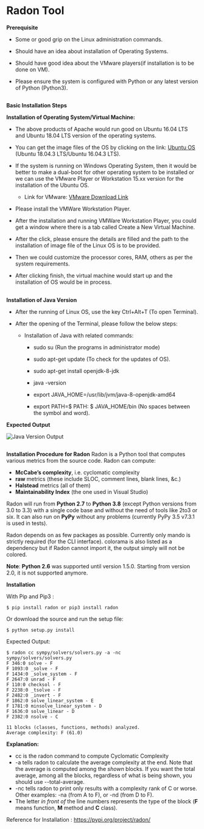 ﻿# Radon Tool

**Prerequisite**

 - Some or good grip on the Linux administration commands.
 
 - Should have an idea about installation of Operating Systems.
 
 - Should have good idea about the VMware players(if installation is to be done on VM).
 - Please ensure the system is configured with Python or any latest version of Python (Python3).
 
##
**Basic Installation Steps**

**Installation of Operating System/Virtual Machine:**

 - The above products of Apache would run good on Ubuntu 16.04 LTS and Ubuntu 18.04 LTS version of the operating systems.

 - You can get the image files of the OS by clicking on the link: [Ubuntu OS ](https://ubuntu.com/download/desktop) (Ubuntu 18.04.3 LTS/Ubuntu 16.04.3 LTS).

 - If the system is running on Windows Operating System, then it would be better to make a dual-boot for other operating system to be installed or we can use the VMware Player or Workstation 15.xx version for the installation of the Ubuntu OS.

	 - Link for VMware: [VMware Download Link](https://www.vmware.com/in/products/workstation-player/workstation-player-evaluation.html)

- Please install the VMWare Workstation Player.

- After the installation and running VMWare Workstation Player, you could get a window where there is a tab called Create a New Virtual Machine.

- After the click, please ensure the details are filled and the path to the installation of image file of the Linux OS is to be provided.

- Then we could customize the processor cores, RAM, others as per the system requirements.

- After clicking finish, the virtual machine would start up and the installation of OS would be in process.

##

**Installation of Java Version**

- After the running of Linux OS, use the key Ctrl+Alt+T (To open Terminal).

- After the opening of the Terminal, please follow the below steps:

	- Installation of Java with related commands:

		- sudo su (Run the programs in administrator mode)

		- sudo apt-get update (To check for the updates of OS).

		- sudo apt-get install openjdk-8-jdk

		- java -version

		- export JAVA_HOME=/usr/lib/jvm/java-8-openjdk-amd64

		- export PATH=$ PATH: $ JAVA_HOME/bin (No spaces between the symbol and word).
		
**Expected Output**

![Java Version Output](https://github.com/abhaymehtre/Software-Evaluation-Tool/blob/master/images/1.jpg)

##

**Installation Procedure for Radon**
Radon is a Python tool that computes various metrics from the source code. Radon can compute:

-   **McCabe’s complexity**, i.e. cyclomatic complexity
-   **raw**  metrics (these include SLOC, comment lines, blank lines, &c.)
-   **Halstead**  metrics (all of them)
-   **Maintainability Index**  (the one used in Visual Studio)

Radon will run from  **Python 2.7**  to  **Python 3.8**  (except Python versions from 3.0 to 3.3) with a single code base and without the need of tools like 2to3 or six. It can also run on  **PyPy**  without any problems (currently PyPy 3.5 v7.3.1 is used in tests).

Radon depends on as few packages as possible. Currently only  mando  is strictly required (for the CLI interface).  colorama  is also listed as a dependency but if Radon cannot import it, the output simply will not be colored.

**Note**:  **Python 2.6**  was supported until version 1.5.0. Starting from version 2.0, it is not supported anymore.


**Installation**

With Pip and Pip3 :

	$ pip install radon or pip3 install radon

Or download the source and run the setup file:

	$ python setup.py install

Expected Output:

	$ radon cc sympy/solvers/solvers.py -a -nc
	sympy/solvers/solvers.py
    F 346:0 solve - F
    F 1093:0 _solve - F
    F 1434:0 _solve_system - F
    F 2647:0 unrad - F
    F 110:0 checksol - F
    F 2238:0 _tsolve - F
    F 2482:0 _invert - F
    F 1862:0 solve_linear_system - E
    F 1781:0 minsolve_linear_system - D
    F 1636:0 solve_linear - D
    F 2382:0 nsolve - C

	11 blocks (classes, functions, methods) analyzed.
	Average complexity: F (61.0)

**Explanation:**

-   cc  is the radon command to compute Cyclomatic Complexity
-   -a  tells radon to calculate the average complexity at the end. Note that the average is computed among the  _shown_  blocks. If you want the total average, among all the blocks, regardless of what is being shown, you should use  --total-average.
-   -nc  tells radon to print only results with a complexity rank of C or worse. Other examples:  -na  (from A to F), or  -nd  (from D to F).
-   The letter  _in front of_  the line numbers represents the type of the block (**F**  means function,  **M**  method and  **C**  class).

Reference for Installation : https://pypi.org/project/radon/

